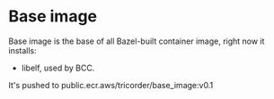 # Base image

Base image is the base of all Bazel-built container image, right now it
installs:

* libelf, used by BCC.

It's pushed to public.ecr.aws/tricorder/base_image:v0.1
